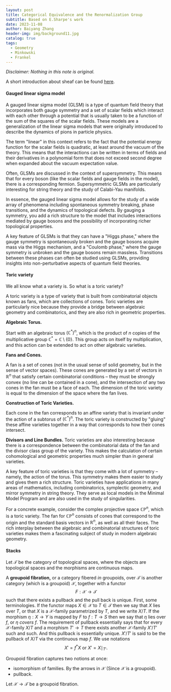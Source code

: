 ```yaml
---
layout: post
title: Categorical Equivalence and the Renormalization Group
subtitle: Based on E.Sharpe's work
date: 2023-11-08
author: Baiyang Zhang
header-img: img/background11.jpg
catalog: true
tags:
  - Geometry
  - Minkowski
  - Frankel
---
```


*Disclaimer: Nothing in this note is original.*

A short introduction about sheaf can be found [here](https://www.mathlimbo.net/blog/2023/Basic-Algebraic-Geometry-6/).
####  Gauged linear sigma model

A gauged linear sigma model (GLSM) is a type of quantum field theory that incorporates both gauge symmetry and a set of scalar fields which interact with each other through a potential that is usually taken to be a function of the sum of the squares of the scalar fields. These models are a generalization of the linear sigma models that were originally introduced to describe the dynamics of pions in particle physics.

The term "linear" in this context refers to the fact that the potential energy function for the scalar fields is quadratic, at least around the vacuum of the theory. This means that the interactions can be written in terms of fields and their derivatives in a polynomial form that does not exceed second degree when expanded about the vacuum expectation value.

Often, GLSMs are discussed in the context of supersymmetry. This means that for every boson (like the scalar fields and gauge fields in the model), there is a corresponding fermion. Supersymmetric GLSMs are particularly interesting for string theory and the study of Calabi-Yau manifolds.

In essence, the gauged linear sigma model allows for the study of a wide array of phenomena including spontaneous symmetry breaking, phase transitions, and the dynamics of topological defects. By gauging a symmetry, you add a rich structure to the model that includes interactions mediated by gauge bosons and the possibility of incorporating richer topological properties.

A key feature of GLSMs is that they can have a "Higgs phase," where the gauge symmetry is spontaneously broken and the gauge bosons acquire mass via the Higgs mechanism, and a "Coulomb phase," where the gauge symmetry is unbroken and the gauge bosons remain massless. Transitions between these phases can often be studied using GLSMs, providing insights into non-perturbative aspects of quantum field theories.

#### Toric variety

We all know what a variety is. So what is a toric variety?

A toric variety is a type of variety that is built from combinatorial objects known as fans, which are collections of cones. Toric varieties are particularly nice because they provide a bridge between algebraic geometry and combinatorics, and they are also rich in geometric properties. 

**Algebraic Torus.** 

Start with an algebraic torus $( \mathbb{C}^* )^n$, which is the product of $n$ copies of the multiplicative group $\mathbb{C}^* = \mathbb{C} \setminus \{0\}$. This group acts on itself by multiplication, and this action can be extended to act on other algebraic varieties.

**Fans and Cones.** 

A fan is a set of cones (not in the usual sense of solid geometry, but in the sense of vector spaces). These cones are generated by a set of vectors in $\mathbb{R}^n$ that satisfy certain combinatorial conditions – they must be strongly convex (no line can be contained in a cone), and the intersection of any two cones in the fan must be a face of each. The dimension of the toric variety is equal to the dimension of the space where the fan lives.

**Construction of Toric Varieties.** 

Each cone in the fan corresponds to an affine variety that is invariant under the action of a subtorus of $( \mathbb{C}^* )^n$. The toric variety is constructed by "gluing" these affine varieties together in a way that corresponds to how their cones intersect.

**Divisors and Line Bundles.** Toric varieties are also interesting because there is a correspondence between the combinatorial data of the fan and the divisor class group of the variety. This makes the calculation of certain cohomological and geometric properties much simpler than in general varieties.

A key feature of toric varieties is that they come with a lot of symmetry – namely, the action of the torus. This symmetry makes them easier to study and gives them a rich structure. Toric varieties have applications in many areas of mathematics, including combinatorics, symplectic geometry, and mirror symmetry in string theory. They serve as local models in the Minimal Model Program and are also used in the study of singularities.

For a concrete example, consider the complex projective space $\mathbb{CP}^n$, which is a toric variety. The fan for $\mathbb{CP}^n$ consists of cones that correspond to the origin and the standard basis vectors in $\mathbb{R}^n$, as well as all their faces. The rich interplay between the algebraic and combinatorial structures of toric varieties makes them a fascinating subject of study in modern algebraic geometry.

#### Stacks

Let $\mathcal{T}$ be the category of topological spaces, where the objects are topological spaces and the morphisms are continuous maps. 

A **groupoid fibration,** or a category fibered *in* groupoids, over $\mathcal{T}$ is another category (which is a groupoid) $\mathcal{X}$, together with a functor 
$$
F: \mathcal{X} \to \mathcal{T}
$$
such that there exists a pullback and the pull back is unique. First, some terminologies. If the functor maps $X \in \mathcal{X}$ to $T \in \mathcal{T}$ then we say that $X$ lies over $T$, or that $X$ is a $\mathcal{X}$-family parametrized by $T$, and we write $X / T$. If the morphism $\eta: X \to Y$ is mapped by $F$ to $f: T\to S$ then we say that $\eta$ lies over $f$, or $\eta$ *covers* $f$. The requirement of pullback essentially says that for every $\mathcal{X}$-family $X / T$  and a morphism $T' \to T$ there exists another $\mathcal{X}$-family $X' / T'$ such and such. And this pullback is essentially unique. $X' / T'$ is said to be the pullback of $X / T$ via the continuous map $f$. We use notations
$$
X' = f^{\ast } X \text{ or } X' = X \mid _ {T'}.
$$

Groupoid fibration captures two notions at once:
- isomorphism of families. By the arrows in $\mathcal{X}$ (Since $\mathcal{X}$ is a groupoid).
- pullback.

Let $\mathcal{X} \to \mathcal{T}$ be a groupoid fibration. 





